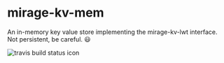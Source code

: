 # mirage-kv-mem
An in-memory key value store implementing the mirage-kv-lwt interface. Not persistent, be careful. :smiley:

![travis build status icon](https://api.travis-ci.org/mirage/mirage-kv-mem.svg)
